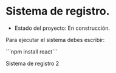 <h1>Sistema de registro.</h1>

- Estado del proyecto: En construcción.


Para ejecutar el sistema debes escribir:

´´´npm install react´´´


Sistema de registro 2
